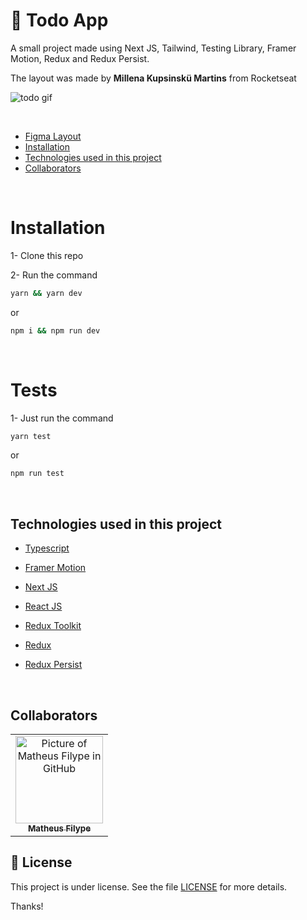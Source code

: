 # 📝 Todo App

A small project made using Next JS, Tailwind, Testing Library, Framer Motion, Redux and Redux Persist.

The layout was made by **Millena Kupsinskü Martins** from Rocketseat



![todo gif](https://user-images.githubusercontent.com/67132916/175570378-1aaed841-145e-4ad7-9bdd-11062d61ea9a.gif)

<br/>

- [Figma Layout](https://www.figma.com/file/DqDUgmCzozR9c3dKW8MZYT/ToDo-List-(Copy)?node-id=101%3A98)
- [Installation](#installation)
- [Technologies used in this project](#technologies-used-in-this-project)
- [Collaborators](#collaborators)

<br/>

# <strong>Installation</strong>

1- Clone this repo


2- Run the command

```bash
yarn && yarn dev
```

or

```bash
npm i && npm run dev
```

<br/>

# Tests

1- Just run the command

```bash
yarn test
```

or

```bash
npm run test
```
</br>

## Technologies used in this project

- [Typescript](https://www.typescriptlang.org/)

- [Framer Motion](https://www.framer.com/motion/)

- [Next JS](https://nextjs.org/)

- [React JS](https://pt-br.reactjs.org/)

- [Redux Toolkit](https://redux-toolkit.js.org/)

- [Redux](https://redux.js.org/)

- [Redux Persist](https://github.com/rt2zz/redux-persist)

<br/>

## Collaborators

<table>
  <tr>
    <td align="center">
      <a href="#">
        <img src="https://avatars.githubusercontent.com/u/67132916?v=4" width="140px;" alt="Picture of Matheus Filype in GitHub"/><br>
        <sub>
          <b>Matheus Filype</b>
        </sub>
      </a>
    </td>
  </tr>
</table>

## 📝 License

This project is under license. See the file [LICENSE](LICENSE.md) for more details.

Thanks!
